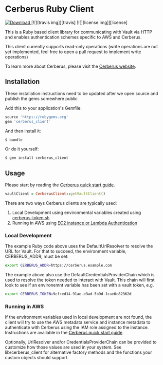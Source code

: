 # Cerberus Ruby Client

[ ![Download](https://rubygems.org/gems/cerberus_client) ](https://rubygems.org/gems/cerberus_client)
[![][travis img]][travis]
[![][license img]][license]

This is a Ruby based client library for communicating with Vault via HTTP and enables authentication schemes specific
to AWS and Cerberus.

This client currently supports read-only operations (write operations are not yet implemented, feel free to open a
pull request to implement write operations)

To learn more about Cerberus, please visit the [Cerberus website](http://engineering.nike.com/cerberus/).

## Installation

These installation instructions need to be updated after we open source and publish the gems somewhere public

Add this to your application's Gemfile:

```ruby
source 'https://rubygems.org'
gem 'cerberus_client' 
```

And then install it:
```bash
$ bundle
```
    
Or do it yourself:
```bash 
$ gem install cerberus_client 
```

## Usage

Please start by reading the [Cerberus quick start guide](http://engineering.nike.com/cerberus/docs/user-guide/quick-start).

```ruby
vaultClient = CerberusClient::getVaultClient()
```

There are two ways Cerberus clients are typically used:

1. Local Development using environmental variables created using [cerberus-token.sh](https://raw.githubusercontent.com/Nike-Inc/cerberus/master/docs/user-guide/cerberus-token.sh)
2. Running in AWS using [EC2 instance or Lambda Authentication](http://engineering.nike.com/cerberus/docs/architecture/authentication)

### Local Development

The example Ruby code above uses the DefaultUrlResolver to resolve the URL for Vault. For that to succeed, the
environment variable, CERBERUS_ADDR, must be set:
```bash
export CERBERUS_ADDR=https://cerberus.example.com
```

The example above also use the DefaultCredentialsProviderChain which is used to resolve the token needed to interact 
with Vault. This chain will first look to see if an environemnt variable has been set with a vault token, e.g.
```bash
export CERBERUS_TOKEN=9cfced14-91ae-e3ad-5b9d-1cae6c82362d
```

### Running in AWS

If the environment variables used in local development are not found, the client will try to use the AWS metadata
service and instance metadata to authenticate with Cerberus using the IAM role assigned to the instance.  Instructions
are available in the [Cerberus quick start guide](http://engineering.nike.com/cerberus/docs/user-guide/quick-start).

Optionally, UrlResolver and/or CredentialsProviderChain can be provided to customize how those values are used in
your system. See lib/cerberus_client for alternative factory methods and the functions your custom objects should
support.




